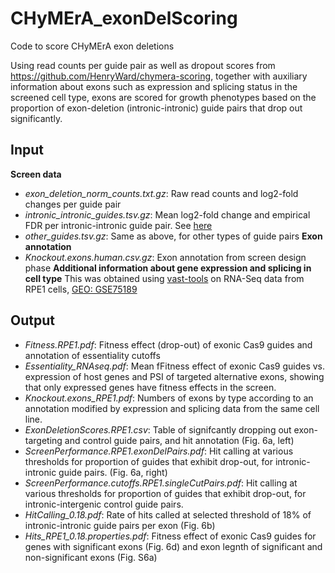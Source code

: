 # CHyMErA_exonDelScoring
Code to score CHyMErA exon deletions

Using read counts per guide pair as well as dropout scores from https://github.com/HenryWard/chymera-scoring, together with auxiliary information about exons such as expression and splicing status in the screened cell type, exons are scored for growth phenotypes based on the proportion of exon-deletion (intronic-intronic) guide pairs that drop out significantly.

## Input
**Screen data**
- *exon_deletion_norm_counts.txt.gz*: Raw read counts and log2-fold changes per guide pair
- *intronic_intronic_guides.tsv.gz*: Mean log2-fold change and empirical FDR per intronic-intronic guide pair. See [here](https://github.com/HenryWard/chymera-scoring/blob/master/input/exon_deletion_norm_counts.txt)
- *other_guides.tsv.gz*: Same as above, for other types of guide pairs
**Exon annotation**
- *Knockout.exons.human.csv.gz*: Exon annotation from screen design phase
**Additional information about gene expression and splicing in cell type**
This was obtained using [vast-tools](https://github.com/vastgroup/vast-tools) on RNA-Seq data from RPE1 cells, [GEO: GSE75189](https://www.ncbi.nlm.nih.gov/geo/query/acc.cgi?acc=GSE75189)

## Output
- *Fitness.RPE1.pdf*: Fitness effect (drop-out) of exonic Cas9 guides and annotation of essentiality cutoffs
- *Essentiality_RNAseq.pdf*: Mean fFitness effect of exonic Cas9 guides vs. expression of host genes and PSI of targeted alternative exons, showing that only expressed genes have fitness effects in the screen.
- *Knockout.exons_RPE1.pdf*: Numbers of exons by type according to an annotation modified by expression and splicing data from the same cell line.
- *ExonDeletionScores.RPE1.csv*: Table of signifcantly dropping out exon-targeting and control guide pairs, and hit annotation (Fig. 6a, left)
- *ScreenPerformance.RPE1.exonDelPairs.pdf*: Hit calling at various thresholds for proportion of guides that exhibit drop-out, for intronic-intronic guide pairs. (Fig. 6a, right)
- *ScreenPerformance.cutoffs.RPE1.singleCutPairs.pdf*: Hit calling at various thresholds for proportion of guides that exhibit drop-out, for intronic-intergenic control guide pairs.
- *HitCalling_0.18.pdf*: Rate of hits called at selected threshold of 18% of intronic-intronic guide pairs per exon (Fig. 6b)
- *Hits_RPE1_0.18.properties.pdf*: Fitness effect of exonic Cas9 guides for genes with significant exons (Fig. 6d) and exon legnth of significant and non-significant exons (Fig. S6a)
